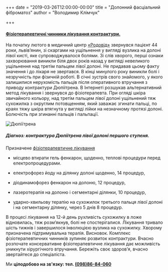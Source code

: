 +++
date = "2019-03-26T12:00:00-00:00"
title = "Долонний фасціальний фіброматоз"
author = "Володимир Клімчук"

+++

#### [Фізіотерапевтичні чинники лікування контрактури.](http://antidolor.lviv.ua/post/kontraktura/)

На початку лютого в медичний центр [«Родовід»]( https://www.facebook.com/rodovid.center/photos/a.410213749724199/410224619723112/?type=3&__xts__%5B0%5D=68.ARCj_9Fv0wHTgBAYqF1U3KhLLl20NrX1ZbMkhsMxQOLaIL9vAkonpQX0aMCTP2FfWP3Oi14rrFrhJ3UWaJIM6FHcDVSRwzoSz-aoPOOsUQZ2ILkWDanMs41hf8vOPbs4Hu9Efa9LBu4c9xnobj3c6EP65tbRP45PJbjMPB9dzveVC3f6i_CVzkSPz4724yEcO4Q8gMN_7xKKaefGQzHfl3m274UQKe3dcDY-jVi0uDfqGx4kgtNchv4YQD_0AC2LmkLI4ioDDJ1vpTENwE2aoZdjq2b9jhLa&__tn__=-R) звернувся пацієнт 44 роки, львів’янин, зі скаргами на ущільнення у вигляді вузлика на долоні лівої кисті, яке супроводжувалося болями. Зі слів хворого, перші ознаки захворювання виникли біля двох років назад у вигляді невеликого ущільнення над третім пальцем лівої долоні. Не придавав цьому факту значення і до лікаря не звертався. В кінці минулого року виникли болі і незручність при фізичній роботі. В січні зустрів свого знайомого, у якого залишилися нерухомість пальців після оперативного втручання з приводу контрактури Дюпіітрена. В Інтернеті розшукав альтернативний метод лікування і звернувся до фізіотерапевта.
При огляді шкіра звичайного кольору, над третім пальцем лівої долоні ущільнений тяж сухожилка з округлим потовщенням, який заважає згинати пальці, по краях тяжу шкіра втягнута у вигляді лійки на незначному протязі долоні. Болючість при згинанні пальців і пальпації.

![Дюпіїтрена](/images/dupitrey.jpg)
 
##### Діагноз: контрактура Дюпіітрена лівої долоні першого ступеня.

Призначене [фізіотерапевтичне лікування](https://www.facebook.com/rodovid.center/photos/a.410236529721921/413469469398627/?type=3&__xts__%5B0%5D=68.ARC0dWCQNg1XgQlKlZ6ev2PNZxqz3GwI6b2Wi12CJ_D-gAEvkSlWjyq1hKK5ROD-Zn5_FOoj-QLzNY5mxUcsa6C6K_YBBCLDb_O1CE8y9IUGIlXwH7ff6K8oFua94xlTpHngzkI8MPjKsgmd-KuUN5wTR2YhPjK02xKbhuCmUblQWVAHQD2xbsaOwRui1A-LbfbRg8SroU5SENrIXU20w1fBYZHNup3swdj-IjeINP25VDRZZufYEWrbXBFQLfbd-VTWFskAaLNfztDaT2nYH_xz5XdVo9Mbfqv4NtPjgbS35aztqGVqIdoV9Dsq6kpn-roA9kVbfXP9qClmMpPw7AI&__tn__=-R)

* місцево втирати гель фенкарон, щоденно, теплові процедури перед електропроцедурами.

*  електрофорез йоду на ділянку долоні щоденно, 14 процедур,

*  діодинамофорез фенкарон на долоню, 12 процедур,

*  лазеротерапія на долоню і сегментарні ділянки, 10 процедур,
 
*  ударно-хвильову терапію на сухожилок третього пальця лівої долоні і на сегментарну ділянку, через 5 днів 8 процедур.

В процесі лікування на 12-й день рухливість сухожилку в ложе відновилась, тяж розм’якнув, болі не спостерігалися.
Лікування тривало шість тижнів і завершилося інволюцією вузлика на сухожилку. Хворому призначена підтримувальна терапія. 
Висновок. Комплекс фізіотерапевтичних чинників зупиняє розвиток контрактури. Вчасно розпочате консервативне фізіотерапевтичне лікування дає можливість уникнути хірургічного втручання.
Бережіть своє здоров’я, вчасно звертайтеся до спеціаліста.

Ми **цілодобово на зв'язку: тел. [(098)86-84-060](tel:0988684060)**
